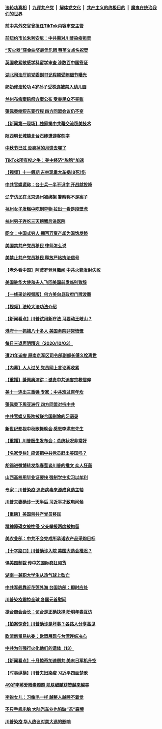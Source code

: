 ####  [法轮功真相](../../../../basic/blob/master/README.md?t=10050431) &nbsp;|&nbsp; [九评共产党](../../../../9ping.md/blob/master/README.md?t=10050431) &nbsp;|&nbsp; [解体党文化](../../../../jtdwh.md/blob/master/README.md?t=10050431)  &nbsp;|&nbsp; [共产主义的终极目的](../../../../gczydzjmd.md/blob/master/README.md?t=10050431) &nbsp;|&nbsp; [魔鬼在统治我们的世界](../../../../mgztzwmdsj.md/blob/master/README.md?t=10050431) 

#### [前中共外交官曾担任TikTok内容审查主管](../pages/nsc413/n12452676.md?t=10050431) 

#### [前纽约市长朱利安尼：中共需对川普染疫担责](../pages/nsc413/n12452426.md?t=10050431) 

#### [“灭火器”获金曲奖最佳乐团 蔡英文点名祝贺](../pages/nsc413/n12452354.md?t=10050431) 

#### [英国收紧敏感学科留学审查 涉数百中国签证](../pages/nsc413/n12452256.md?t=10050431) 

#### [湖北司法厅前党委副书记程颖受贿细节曝光](../pages/nsc413/n12452162.md?t=10050431) 

#### [奶奶修法轮功 4岁孙子受株连被禁入幼儿园](../pages/nsc413/n12452053.md?t=10050431) 

#### [兰州布病案赔偿方案公布 受害民众不买账](../pages/nsc413/n12452059.md?t=10050431) 

#### [蓬佩奥缩短东亚行程 四方同盟会议仍不变](../pages/nsc413/n12452101.md?t=10050431) 

#### [【新闻第一现场】独家揭中共藉交流窃美技术](../pages/nsc413/n12452127.md?t=10050431) 

#### [陕西明长城镇北台石砖遭游客刻字](../pages/nsc413/n12452038.md?t=10050431) 

#### [中秋节已过 没卖掉的月饼去哪了](../pages/nsc413/n12451696.md?t=10050431) 

#### [TikTok所有权之争：美中经济“脱钩”加速](../pages/nsc413/n12437046.md?t=10050431) 

#### [【视频】十一假期 吉林现重大车祸18死1伤](../pages/nsc413/n12451844.md?t=10050431) 

#### [中共官媒谎称：台士兵一半不识字 开战就投降](../pages/nsc413/n12451754.md?t=10050431) 

#### [辽宁访民在北京通州被绑架 警察称不是案子](../pages/nsc413/n12451684.md?t=10050431) 


#### [杭州女子发糕中吃到异物 拉出一看是段壁虎](../pages/nsc413/n12451717.md?t=10050431) 

#### [杭州男子连吃三天螃蟹后进医院](../pages/nsc413/n12451710.md?t=10050431) 

#### [网文：中国式穷人 拥百万资产却为温饱发愁](../pages/nsc413/n12451547.md?t=10050431) 

#### [美国禁共产党员移民 律师怎么说](../pages/nsc413/n12451445.md?t=10050431) 

#### [美禁止共产党员移民 释放严格执法信号](../pages/nsc413/n12451013.md?t=10050431) 

#### [【老外看中国】阿波罗登月趣闻 中共火箭发射失败](../pages/nsc413/n12451568.md?t=10050431) 

#### [美国驻华大使和夫人飞回美国前发临别致辞](../pages/nsc413/n12451480.md?t=10050431) 

#### [【一线采访视频版】何方美向县政府门牌泼墨](../pages/nsc413/n12451421.md?t=10050431) 

#### [【视频】法轮大法功法介绍](../pages/nsc413/n12451387.md?t=10050431) 

#### [【新闻看点】川普试用新疗法 习要动王岐山？](../pages/nsc413/n12451102.md?t=10050431) 

#### [港府十一抓捕八十多人 美国务院非常愤慨](../pages/nsc413/n12451386.md?t=10050431) 

#### [每日三退声明精选（2020/10/03）](../pages/nsc413/n12451331.md?t=10050431) 

#### [遭21年迫害 原南京军区司令部副部长傅义栓离世](../pages/nsc413/n12449790.md?t=10050431) 

#### [【内幕】人人过关 党员网上言论再收紧](../pages/nsc413/n12443448.md?t=10050431) 

#### [【重播】蓬佩奥演讲：谴责中共迫害宗教信仰](../pages/nsc413/n12451138.md?t=10050431) 

#### [美十一连出三重锤 专家：中共难过百年坎](../pages/nsc413/n12450833.md?t=10050431) 

#### [蓬佩奥下周亚洲行 四方同盟对抗中共](../pages/nsc413/n12451014.md?t=10050431) 

#### [中共官媒又鼓吹被联合国删除的习语录](../pages/nsc413/n12450112.md?t=10050431) 

#### [新世纪影视中秋歌舞晚会 感恩李洪志先生](../pages/nsc413/n12450877.md?t=10050431) 

#### [【重播】川普医生发布会：总统状况非常好](../pages/nsc413/n12448194.md?t=10050431) 

#### [【名家专栏】应该把中共党员赶出美国吗？](../pages/nsc413/n12449922.md?t=10050431) 

#### [胡锡进微博转发华春莹谈川普的推文 众人狂轰](../pages/nsc413/n12449807.md?t=10050431) 

#### [山西高校用毕业证要挟 强制学生实习以牟利](../pages/nsc413/n12450209.md?t=10050431) 

#### [专家：川普染疫 追责病毒来源成竞选主轴](../pages/nsc413/n12449524.md?t=10050431) 

#### [川普夫妻确诊一天半后 习近平才致电问候](../pages/nsc413/n12449917.md?t=10050431) 

#### [【重磅】美国禁共产党员移民](../pages/nsc413/n12449953.md?t=10050431) 

#### [精神障碍女被性侵 父亲举报两度被拘留](../pages/nsc413/n12449779.md?t=10050431) 

#### [美农业部：中共不会完成所承诺农产品采购目标](../pages/nsc413/n12449765.md?t=10050431) 

#### [【十字路口】川普确诊入院 美国大选会推迟？](../pages/nsc413/n12449004.md?t=10050431) 

#### [惧美国制裁 传中芯国际疯狂囤货](../pages/nsc413/n12449513.md?t=10050431) 

#### [湖南一兼职大学生从热气球上坠亡](../pages/nsc413/n12449744.md?t=10050431) 

#### [中共军舰靠近花莲外海 台国防部：即时应处](../pages/nsc413/n12449610.md?t=10050431) 

#### [川普染疫震惊全球 各国元首慰问](../pages/nsc413/n12449475.md?t=10050431) 

#### [捷台商会会长：访台是正确抉择 盼明年春互访](../pages/nsc413/n12449301.md?t=10050431) 

#### [【拍案惊奇】川普确诊是坏事？各路人分享高见](../pages/nsc413/n12449130.md?t=10050431) 

#### [欧盟新贸易执委：欧盟展现与台湾连结决心](../pages/nsc413/n12449165.md?t=10050431) 

#### [中共为何强行火化他们的遗体（13）](../pages/nsc413/n12448758.md?t=10050431) 

#### [【新闻看点】十月惊奇加速倒共 美末日军机升空](../pages/nsc413/n12448745.md?t=10050431) 


#### [【时事纵横】川普夫妇染疫 习近平四面楚歌](../pages/nsc413/n12448472.md?t=10050431) 

#### [49岁李英爱晒素颜照 肌肤细腻获赞越来越美](../pages/nsc413/n12448692.md?t=10050431) 

#### [李锐女儿：习像毛一样 越整人越睡不着觉](../pages/nsc413/n12448645.md?t=10050431) 

#### [不只手机电脑 大陆汽车业也陷缺“芯”窘境](../pages/nsc413/n12448813.md?t=10050431) 

#### [川普染疫 华人热议对美大选的影响](../pages/nsc413/n12448208.md?t=10050431) 


